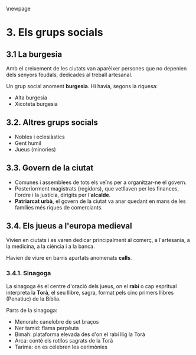 \newpage

# 3. Els grups socials #


## 3.1 La burgesia ##

Amb el creixement de les ciutats van aparèixer persones que no depenien dels senyors feudals, dedicades al treball artesanal.

Un grup social anoment **burgesia**. Hi havia, segons la riquesa:

- Alta burgesia
- Xicoteta burgesia

## 3.2. Altres grups socials ##

- Nobles i eclesiàstics
- Gent humil
- Jueus (minories)

## 3.3. Govern de la ciutat ##

- Comunes i assemblees de tots els veïns per a organitzar-ne el govern.
- Posteriorment magistrats (regidors), que vetllaven per les finances, l'ordre i la justícia, dirigits per l'**alcalde**.
- **Patriarcat urbà**, el govern de la ciutat va anar quedant en mans de les famílies més riques de comerciants.

## 3.4. Els jueus a l'europa medieval ##

Vivien en ciutats i es varen dedicar principalment al comerç, a l'artesania, a la medicina, a la ciència i a la banca.

Havien de viure en barris apartats anomenats **calls**.

### 3.4.1. Sinagoga ###

La sinagoga és el centre d'oració dels jueus, on el **rabí** o cap espritual interpreta la **Torà**, el seu llibre, sagra, format pels cinc primers llibres (Penatiuc) de la Bíblia.

Parts de la sinagoga:

- Menorah: canelobre de set braços
- Ner tamid: flama perpèuta
- Bimah: plataforma elevada des d'on el rabí llig la Torà
- Arca: conté els rotllos sagrats de la Torà
- Tarima: on es celebren les cerimònies
